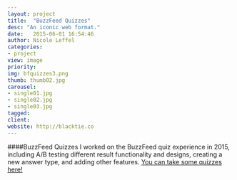 ```yaml
---
layout: project
title:  "BuzzFeed Quizzes"
desc: "An iconic web format."
date:   2015-06-01 16:54:46
author: Nicole Leffel
categories:
- project
view: image
priority: 
img: bfquizzes3.png
thumb: thumb02.jpg
carousel:
- single01.jpg
- single02.jpg
- single03.jpg
tagged: 
client: 
website: http://blacktie.co
---
```

####BuzzFeed Quizzes
I worked on the BuzzFeed quiz experience in 2015, including A/B testing different result functionality and designs, creating a new answer type, and adding other features. [You can take some quizzes here!](http://www.buzzfeed.com/quizzes)
